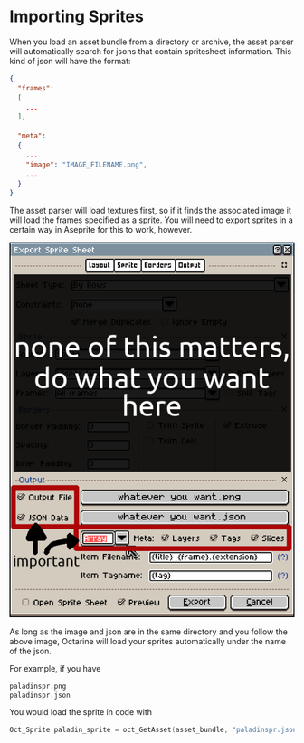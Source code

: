 # Importing Sprites
When you load an asset bundle from a directory or archive, the asset parser will automatically search for jsons that
contain spritesheet information. This kind of json will have the format:

```json
{ 
  "frames": 
  [
    ...
  ],
  
  "meta": 
  {
    ...
    "image": "IMAGE_FILENAME.png",
    ...
  }
}
```

The asset parser will load textures first, so if it finds the associated image it will load the frames specified as
a sprite. You will need to export sprites in a certain way in Aseprite for this to work, however.

![image](exportanimation.png)

As long as the image and json are in the same directory and you follow the above image, Octarine will load your sprites
automatically under the name of the json.

For example, if you have

    paladinspr.png
    paladinspr.json

You would load the sprite in code with

```c
Oct_Sprite paladin_sprite = oct_GetAsset(asset_bundle, "paladinspr.json");
```